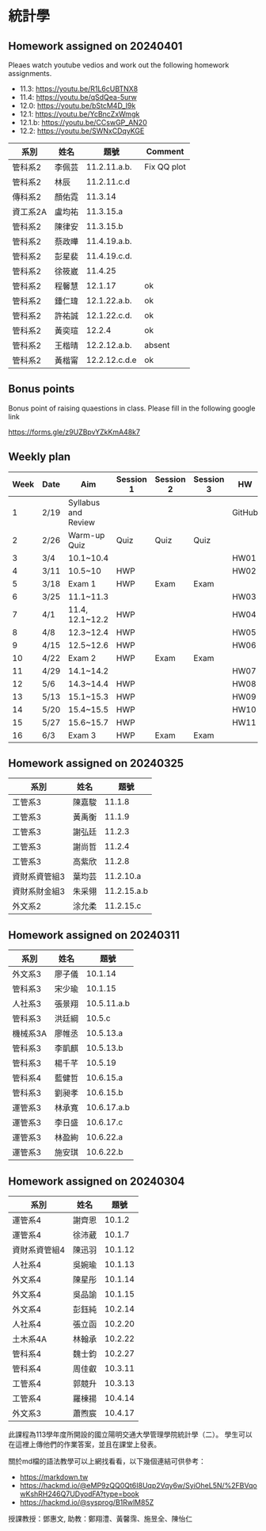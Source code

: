 # 統計學


## Homework assigned on 20240401


Pleaes watch youtube vedios and work out the following homework assignments. 

- 11.3: https://youtu.be/R1L6cUBTNX8
- 11.4: https://youtu.be/qSdQea-5urw
- 12.0: https://youtu.be/bStcM4D_I9k
- 12.1: https://youtu.be/YcBncZxWmgk
- 12.1.b: https://youtu.be/CCswGP_AN20
- 12.2: https://youtu.be/SWNxCDqyKGE


| 系別   | 姓名 | 題號      | Comment|
|--------|------|-------------| ---|
| 管科系2 | 李佩芸 | 11.2.11.a.b. | Fix QQ plot|
| 管科系2 | 林辰   | 11.2.11.c.d  | 
| 傳科系2 | 顏佑霓 | 11.3.14      |
| 資工系2A | 盧均祐 | 11.3.15.a    |
| 管科系2 | 陳律安 | 11.3.15.b    |
| 管科系2 | 蔡政曄 | 11.4.19.a.b. |
| 管科系2 | 彭星裴 | 11.4.19.c.d. |
| 管科系2 | 徐筱崴 | 11.4.25      |
| 管科系2 | 程馨慧 | 12.1.17      | ok|
| 管科系2 | 鍾仁瑋 | 12.1.22.a.b. | ok |
| 管科系2 | 許祐誠 | 12.1.22.c.d. | ok| 
| 管科系2 | 黃奕瑄 | 12.2.4       | ok|
| 管科系2 | 王楷晴 | 12.2.12.a.b. | absent| 
| 管科系2 | 黃楷甯 | 12.2.12.c.d.e | ok |




## Bonus points

Bonus point of raising quaestions in class. Please fill in the following google link

https://forms.gle/z9UZBpvYZkKmA48k7

## Weekly plan


| Week | Date  | Aim           | Session 1 | Session 2 | Session 3 | HW   | Participation |
|------|-------|---------------|-----------|-----------|-----------|------|---------------|
| 1    | 2/19  | Syllabus and Review |         |           |           | GitHub |               |
| 2    | 2/26  | Warm-up Quiz  | Quiz      | Quiz      | Quiz      |      | quiz          |
| 3    | 3/4   | 10.1~10.4     |           |           |           | HW01 | IC01          |
| 4    | 3/11  | 10.5~10       | HWP       |           |           | HW02 | IC02          |
| 5    | 3/18  | Exam 1        | HWP       | Exam      | Exam      |      |               |
| 6    | 3/25  | 11.1~11.3     |           |           |           | HW03 |         |
| 7    | 4/1   | 11.4, 12.1~12.2     | HWP       |           |           | HW04 |           |
| 8    | 4/8   | 12.3~12.4     | HWP       |           |           | HW05 |          |
| 9    | 4/15  | 12.5~12.6     | HWP       |           |           | HW06 |           |
| 10   | 4/22  | Exam 2        | HWP       | Exam      | Exam      |      |               |
| 11   | 4/29  | 14.1~14.2     |           |           |           | HW07 |          |
| 12   | 5/6   | 14.3~14.4     | HWP       |           |           | HW08 |           |
| 13   | 5/13  | 15.1~15.3     | HWP       |           |           | HW09 |           |
| 14   | 5/20  | 15.4~15.5     | HWP       |           |           | HW10 |           |
| 15   | 5/27  | 15.6~15.7     | HWP       |           |           | HW11 |          |
| 16   | 6/3   | Exam 3        | HWP       | Exam      | Exam      |      |               |



## Homework assigned on 20240325

| 系別           | 姓名 | 題號           |
|----------------|------|-------------|
| 工管系3        | 陳嘉駿 | 11.1.8       |
| 工管系3        | 黃禹衡 | 11.1.9       |
| 工管系3        | 謝弘廷 | 11.2.3       |
| 工管系3        | 謝尚哲 | 11.2.4       |
| 工管系3        | 高紫欣 | 11.2.8       |
| 資財系資管組3  | 葉均芸 | 11.2.10.a    |
| 資財系財金組3  | 朱采翎 | 11.2.15.a.b  |
| 外文系2        | 涂允柔 | 11.2.15.c    |


## Homework assigned on 20240311

| 系別   | 姓名 | 題號        |
|--------|------|-------------|
| 外文系3 | 廖子儀 | 10.1.14      |
| 管科系3 | 宋少瑜 | 10.1.15      |
| 人社系3 | 張景翔 | 10.5.11.a.b  |
| 管科系3 | 洪廷綱 | 10.5.c       |
| 機械系3A | 廖帷丞 | 10.5.13.a    |
| 管科系3 | 李凱麒 | 10.5.13.b    |
| 管科系3 | 楊千芊 | 10.5.19      |
| 管科系4 | 藍健哲 | 10.6.15.a    |
| 管科系3 | 劉昶孝 | 10.6.15.b    |
| 運管系3 | 林承寬 | 10.6.17.a.b  |
| 運管系3 | 李日盛 | 10.6.17.c    |
| 運管系3 | 林盈絢 | 10.6.22.a    |
| 運管系3 | 施安琪 | 10.6.22.b    |


## Homework assigned on 20240304

| 系別         | 姓名 |  題號   |
|--------------|------|---------|
| 運管系4      | 謝齊恩 | 10.1.2  |
| 運管系4      | 徐沛葳 | 10.1.7  |
| 資財系資管組4 | 陳迅羽 | 10.1.12 |
| 人社系4      | 吳婉瑜 | 10.1.13 |
| 外文系4      | 陳星彤 | 10.1.14 |
| 外文系4      | 吳品諭 | 10.1.15 |
| 外文系4      | 彭鈺純 | 10.2.14 |
| 人社系4      | 張立函 | 10.2.20 |
| 土木系4A     | 林翰承 | 10.2.22 |
| 管科系4      | 魏士鈞 | 10.2.27 |
| 管科系4      | 周佳叡 | 10.3.11 |
| 工管系4      | 郭競升 | 10.3.13 |
| 工管系4      | 羅棟揚 | 10.4.14 |
| 外文系3      | 蕭煦宸 | 10.4.17 |






此課程為113學年度所開設的國立陽明交通大學管理學院統計學（二）。
學生可以在這裡上傳他們的作業答案，並且在課堂上發表。



關於md檔的語法教學可以上網找看看，以下幾個連結可供參考：

- https://markdown.tw
- https://hackmd.io/@eMP9zQQ0Qt6I8Uqp2Vqy6w/SyiOheL5N/%2FBVqowKshRH246Q7UDyodFA?type=book
- https://hackmd.io/@sysprog/B1RwlM85Z







授課教授：鄧惠文, 助教：鄭翔澧、黃馨霈、施昱全、陳怡仁
